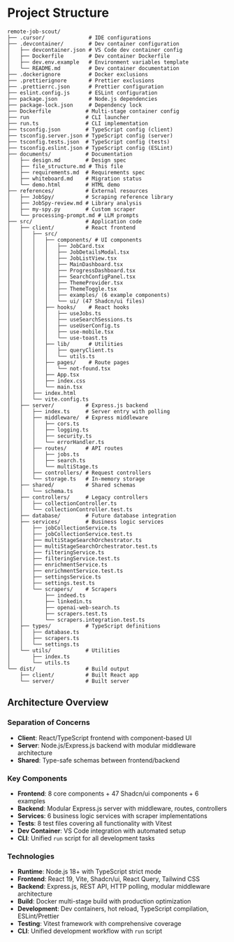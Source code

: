 # Project Structure

```
remote-job-scout/
├── .cursor/              # IDE configurations
├── .devcontainer/        # Dev container configuration
│   ├── devcontainer.json # VS Code dev container config
│   ├── Dockerfile        # Dev container Dockerfile
│   ├── dev.env.example   # Environment variables template
│   └── README.md         # Dev container documentation
├── .dockerignore         # Docker exclusions
├── .prettierignore       # Prettier exclusions
├── .prettierrc.json      # Prettier configuration
├── eslint.config.js      # ESLint configuration
├── package.json          # Node.js dependencies
├── package-lock.json     # Dependency lock
├── Dockerfile           # Multi-stage container config
├── run                  # CLI launcher
├── run.ts               # CLI implementation
├── tsconfig.json        # TypeScript config (client)
├── tsconfig.server.json # TypeScript config (server)
├── tsconfig.tests.json  # TypeScript config (tests)
├── tsconfig.eslint.json # TypeScript config (ESLint)
├── documents/           # Documentation
│   ├── design.md        # Design spec
│   ├── file_structure.md # This file
│   ├── requirements.md  # Requirements spec
│   ├── whiteboard.md    # Migration status
│   └── demo.html        # HTML demo
├── references/          # External resources
│   ├── JobSpy/          # Scraping reference library
│   ├── JobSpy-review.md # Library analysis
│   ├── my-spy.py        # Custom scraper
│   └── processing-prompt.md # LLM prompts
├── src/                 # Application code
│   ├── client/          # React frontend
│   │   ├── src/
│   │   │   ├── components/ # UI components
│   │   │   │   ├── JobCard.tsx
│   │   │   │   ├── JobDetailsModal.tsx
│   │   │   │   ├── JobListView.tsx
│   │   │   │   ├── MainDashboard.tsx
│   │   │   │   ├── ProgressDashboard.tsx
│   │   │   │   ├── SearchConfigPanel.tsx
│   │   │   │   ├── ThemeProvider.tsx
│   │   │   │   ├── ThemeToggle.tsx
│   │   │   │   ├── examples/ (6 example components)
│   │   │   │   └── ui/ (47 Shadcn/ui files)
│   │   │   ├── hooks/    # React hooks
│   │   │   │   ├── useJobs.ts
│   │   │   │   ├── useSearchSessions.ts
│   │   │   │   ├── useUserConfig.ts
│   │   │   │   ├── use-mobile.tsx
│   │   │   │   └── use-toast.ts
│   │   │   ├── lib/      # Utilities
│   │   │   │   ├── queryClient.ts
│   │   │   │   └── utils.ts
│   │   │   ├── pages/    # Route pages
│   │   │   │   └── not-found.tsx
│   │   │   ├── App.tsx
│   │   │   ├── index.css
│   │   │   └── main.tsx
│   │   ├── index.html
│   │   └── vite.config.ts
│   ├── server/          # Express.js backend
│   │   ├── index.ts     # Server entry with polling
│   │   ├── middleware/  # Express middleware
│   │   │   ├── cors.ts
│   │   │   ├── logging.ts
│   │   │   ├── security.ts
│   │   │   └── errorHandler.ts
│   │   ├── routes/      # API routes
│   │   │   ├── jobs.ts
│   │   │   ├── search.ts
│   │   │   └── multiStage.ts
│   │   ├── controllers/ # Request controllers
│   │   └── storage.ts   # In-memory storage
│   ├── shared/          # Shared schemas
│   │   └── schema.ts
│   ├── controllers/     # Legacy controllers
│   │   ├── collectionController.ts
│   │   └── collectionController.test.ts
│   ├── database/        # Future database integration
│   ├── services/        # Business logic services
│   │   ├── jobCollectionService.ts
│   │   ├── jobCollectionService.test.ts
│   │   ├── multiStageSearchOrchestrator.ts
│   │   ├── multiStageSearchOrchestrator.test.ts
│   │   ├── filteringService.ts
│   │   ├── filteringService.test.ts
│   │   ├── enrichmentService.ts
│   │   ├── enrichmentService.test.ts
│   │   ├── settingsService.ts
│   │   ├── settings.test.ts
│   │   └── scrapers/    # Scrapers
│   │       ├── indeed.ts
│   │       ├── linkedin.ts
│   │       ├── openai-web-search.ts
│   │       ├── scrapers.test.ts
│   │       └── scrapers.integration.test.ts
│   ├── types/           # TypeScript definitions
│   │   ├── database.ts
│   │   ├── scrapers.ts
│   │   └── settings.ts
│   └── utils/           # Utilities
│       ├── index.ts
│       └── utils.ts
└── dist/                # Build output
    ├── client/          # Built React app
    └── server/          # Built server
```

## Architecture Overview

### Separation of Concerns

- **Client**: React/TypeScript frontend with component-based UI
- **Server**: Node.js/Express.js backend with modular middleware architecture
- **Shared**: Type-safe schemas between frontend/backend

### Key Components

- **Frontend**: 8 core components + 47 Shadcn/ui components + 6 examples
- **Backend**: Modular Express.js server with middleware, routes, controllers
- **Services**: 6 business logic services with scraper implementations
- **Tests**: 8 test files covering all functionality with Vitest
- **Dev Container**: VS Code integration with automated setup
- **CLI**: Unified `run` script for all development tasks

### Technologies

- **Runtime**: Node.js 18+ with TypeScript strict mode
- **Frontend**: React 19, Vite, Shadcn/ui, React Query, Tailwind CSS
- **Backend**: Express.js, REST API, HTTP polling, modular middleware architecture
- **Build**: Docker multi-stage build with production optimization
- **Development**: Dev containers, hot reload, TypeScript compilation, ESLint/Prettier
- **Testing**: Vitest framework with comprehensive coverage
- **CLI**: Unified development workflow with `run` script
